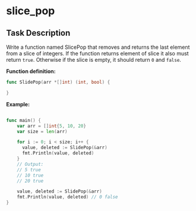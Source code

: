 # slice_pop

## Task Description

Write a function named SlicePop that removes and returns the last element from a slice of integers. If the function returns element of slice it also must return `true`. Otherwise if the slice is empty, it should return `0` and `false`.

**Function definition:**

```go
func SlidePop(arr *[]int) (int, bool) {

}
```

**Example:**

```go

func main() {
    var arr = []int{5, 10, 20}
    var size = len(arr)

    for i := 0; i < size; i++ {
      value, deleted := SlidePop(&arr)
      fmt.Println(value, deleted)
    }
    // Output:
    // 5 true
    // 10 true
    // 20 true

    value, deleted := SlidePop(&arr)
    fmt.Println(value, deleted) // 0 false
}
```
